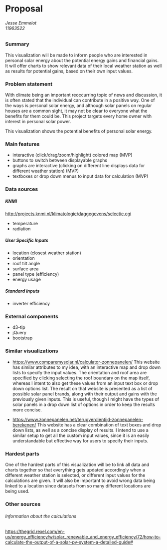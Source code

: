 # Proposal
###### Jesse Emmelot <br> 11963522

### Summary
This visualization will be made to inform people who are interested in personal solar energy about the potential energy gains and financial gains. It will offer charts to show relevant data of their local weather station as well as results for potential gains, based on their own input values.

### Problem statement
With climate being an important reoccurring topic of news and discussion, it is often stated that the individual can contribute in a positive way. One of the ways is personal solar energy, and although solar panels on regular houses are a common sight, it may not be clear to everyone what the benefits for them could be. This project targets every home owner with interest in personal solar power.

This visualization shows the potential benefits of personal solar energy.

### Main features
- interactive (click/drag/zoom/highlight) colored map (MVP)
- buttons to switch between displayable graphs
- graphs are interactive (clicking on different line displays data for different weather station) (MVP)
- textboxes or drop down menus to input data for calculation (MVP)

### Data sources
##### KNMI
http://projects.knmi.nl/klimatologie/daggegevens/selectie.cgi
- temperature
- radiation

##### User Specific Inputs
- location (closest weather station)
- orientation
- roof tilt angle
- surface area
- panel type (efficiency)
- energy usage

##### Standard inputs
- inverter efficiency

### External components
- d3-tip
- jQuery
- bootstrap

### Similar visualizations
- https://www.comparemysolar.nl/calculator-zonnepanelen/
This website has similar attributes to my idea, with an interactive map and drop down lists to specify the input values. The orientation and roof area are specified by clicking selecting the roof boundary on the map itself, whereas I intent to also get these values from an input text box or drop down options list. The result on that website is presented as a list of possible solar panel brands, along with their output and gains with the previously given inputs. This is useful, though I might have the types of solar panels in a drop down list of options in order to keep the results more concise. 

- https://www.zonnepanelen.net/terugverdientijd-zonnepanelen-berekenen/
This website has a clear combination of text boxes and drop down lists, as well as a concise display of results. I intend to use a similar setup to get all the custom input values, since it is an easily understandable but effective way for users to specify their inputs. 

### Hardest parts 
One of the hardest parts of this visualization will be to link all data and charts together so that everything gets updated accordingly when a different weather station is selected, or different input values for the calculations are given. It will also be important to avoid wrong data being linked to a location since datasets from so many different locations are being used.

### Other sources
###### Information about the calculations
https://thegrid.rexel.com/en-us/energy_efficiency/w/solar_renewable_and_energy_efficiency/72/how-to-calculate-the-output-of-a-solar-pv-system-a-detailed-guide#
